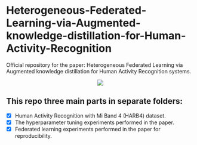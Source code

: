 # Heterogeneous-Federated-Learning-via-Augmented-knowledge-distillation-for-Human-Activity-Recognition


Official repository for the paper: Heterogeneous Federated Learning via Augmented knowledge distillation for Human Activity Recognition systems. 

<p align="center"> 
<img src="https://github.com/gadm21/HeleLora/blob/main/assets/images/project_overview.png">
</p>

## This repo three main parts in separate folders: 
- [x] Human Activity Recognition with Mi Band 4 (HARB4) dataset.
- [x] The hyperparameter tuning experiments performed in the paper. 
- [x] Federated learning experiments performed in the paper for reproducibility.
